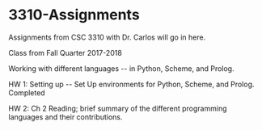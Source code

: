 # 3310-Assignments

Assignments from CSC 3310 with Dr. Carlos will go in here.

Class from Fall Quarter 2017-2018

Working with different languages -- in Python, Scheme, and Prolog.


HW 1: Setting up -- Set Up environments for Python, Scheme, and Prolog.  Completed


HW 2: Ch 2 Reading; brief summary of the different programming languages and their contributions.



